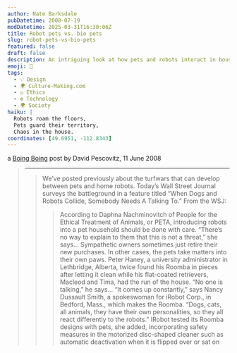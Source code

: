 ```yaml
---
author: Nate Barksdale
pubDatetime: 2008-07-19
modDatetime: 2025-03-31T16:30:06Z
title: Robot pets vs. bio pets
slug: robot-pets-vs-bio-pets
featured: false
draft: false
description: An intriguing look at how pets and robots interact in households, highlighting the challenges of integrating technology with our furry friends.
emoji: 🤖
tags:
  - 💡 Design
  - 🌍 Culture-Making.com
  - ⚖️ Ethics
  - ⚙️ Technology
  - 🌍 Society
haiku: |
  Robots roam the floors,  
  Pets guard their territory,  
  Chaos in the house.
coordinates: [49.6951, -112.8343]
---
```


a [Boing Boing](http://feeds.boingboing.net/~r/boingboing/iBag/~3/309758909/wall-street-journal-1.html) post by David Pescovitz, 11 June 2008

> ---
>
> > We’ve posted previously about the turfwars that can develop between pets and home robots. Today’s Wall Street Journal surveys the battleground in a feature titled “When Dogs and Robots Collide, Somebody Needs A Talking To.” From the WSJ:
> >
> > > According to Daphna Nachminovitch of People for the Ethical Treatment of Animals, or PETA, introducing robots into a pet household should be done with care. “There’s no way to explain to them that this is not a threat,” she says…
> > > Sympathetic owners sometimes just retire their new purchases. In other cases, the pets take matters into their own paws. Peter Haney, a university administrator in Lethbridge, Alberta, twice found his Roomba in pieces after letting it clean while his flat-coated retrievers, Macleod and Tima, had the run of the house. “No one is talking,” he says…
> > > “It comes up constantly,” says Nancy Dussault Smith, a spokeswoman for iRobot Corp., in Bedford, Mass., which makes the Roomba. “Dogs, cats, all animals, they have their own personalities, so they all react differently to the robots.”
> > > IRobot tested its Roomba designs with pets, she added, incorporating safety measures in the motorized disc-shaped cleaner such as automatic deactivation when it is flipped over or sat on
